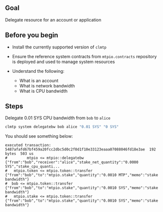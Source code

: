 ## Goal

Delegate resource for an account or application

## Before you begin

* Install the currently supported version of `clmtp`

* Ensure the reference system contracts from `mtpio.contracts` repository is deployed and used to manage system resources

* Understand the following:
  * What is an account
  * What is network bandwidth
  * What is CPU bandwidth

## Steps

Delegate 0.01 SYS CPU bandwidth from `bob` to `alice`

```sh
clmtp system delegatebw bob alice "0.01 SYS" "0 SYS"
```

You should see something below:

```console
executed transaction: 5487afafd67bf459a20fcc2dbc5d0c2f0d1f10e33123eaaa07088046fd18e3ae  192 bytes  503 us
#         mtpio <= mtpio::delegatebw            {"from":"bob","receiver":"alice","stake_net_quantity":"0.0000 SYS","stake_cpu_quanti...
#   mtpio.token <= mtpio.token::transfer        {"from":"bob","to":"mtpio.stake","quantity":"0.0010 MTP","memo":"stake bandwidth"}
#  bob <= mtpio.token::transfer        {"from":"bob","to":"mtpio.stake","quantity":"0.0010 SYS","memo":"stake bandwidth"}
#   mtpio.stake <= mtpio.token::transfer        {"from":"bob","to":"mtpio.stake","quantity":"0.0010 SYS","memo":"stake bandwidth"}
```

